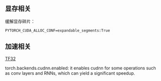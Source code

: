 ## 显存相关

缓解显存碎片：

`PYTORCH_CUDA_ALLOC_CONF=expandable_segments:True`

## 加速相关

[TF32](https://github.com/Jack47/hack-SysML/blob/653098577be86b9c8137b3e0f32af204b7c367ab/hardware/GPU/pytorch-cuda.md?plain=1#L70)

torch.backends.cudnn.enabled: it enables cudnn for some operations such as conv layers and RNNs, which can yield a significant speedup. 
